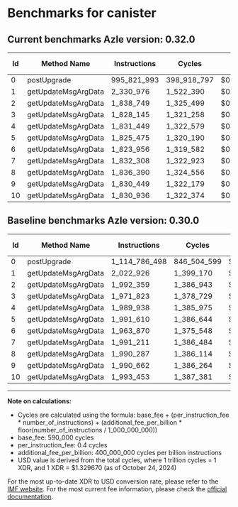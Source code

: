 # Benchmarks for canister

## Current benchmarks Azle version: 0.32.0

| Id  | Method Name         | Instructions | Cycles      | USD           | USD/Million Calls | Change                                  |
| --- | ------------------- | ------------ | ----------- | ------------- | ----------------- | --------------------------------------- |
| 0   | postUpgrade         | 995_821_993  | 398_918_797 | $0.0005304304 | $530.43           | <font color="green">-118_964_505</font> |
| 1   | getUpdateMsgArgData | 2_330_976    | 1_522_390   | $0.0000020243 | $2.02             | <font color="red">+308_050</font>       |
| 2   | getUpdateMsgArgData | 1_838_749    | 1_325_499   | $0.0000017625 | $1.76             | <font color="green">-153_610</font>     |
| 3   | getUpdateMsgArgData | 1_828_145    | 1_321_258   | $0.0000017568 | $1.75             | <font color="green">-143_678</font>     |
| 4   | getUpdateMsgArgData | 1_831_449    | 1_322_579   | $0.0000017586 | $1.75             | <font color="green">-158_489</font>     |
| 5   | getUpdateMsgArgData | 1_825_475    | 1_320_190   | $0.0000017554 | $1.75             | <font color="green">-166_135</font>     |
| 6   | getUpdateMsgArgData | 1_823_956    | 1_319_582   | $0.0000017546 | $1.75             | <font color="green">-139_914</font>     |
| 7   | getUpdateMsgArgData | 1_832_308    | 1_322_923   | $0.0000017591 | $1.75             | <font color="green">-158_903</font>     |
| 8   | getUpdateMsgArgData | 1_836_390    | 1_324_556   | $0.0000017612 | $1.76             | <font color="green">-153_897</font>     |
| 9   | getUpdateMsgArgData | 1_830_449    | 1_322_179   | $0.0000017581 | $1.75             | <font color="green">-160_213</font>     |
| 10  | getUpdateMsgArgData | 1_830_936    | 1_322_374   | $0.0000017583 | $1.75             | <font color="green">-162_517</font>     |

## Baseline benchmarks Azle version: 0.30.0

| Id  | Method Name         | Instructions  | Cycles      | USD           | USD/Million Calls |
| --- | ------------------- | ------------- | ----------- | ------------- | ----------------- |
| 0   | postUpgrade         | 1_114_786_498 | 846_504_599 | $0.0011255718 | $1_125.57         |
| 1   | getUpdateMsgArgData | 2_022_926     | 1_399_170   | $0.0000018604 | $1.86             |
| 2   | getUpdateMsgArgData | 1_992_359     | 1_386_943   | $0.0000018442 | $1.84             |
| 3   | getUpdateMsgArgData | 1_971_823     | 1_378_729   | $0.0000018333 | $1.83             |
| 4   | getUpdateMsgArgData | 1_989_938     | 1_385_975   | $0.0000018429 | $1.84             |
| 5   | getUpdateMsgArgData | 1_991_610     | 1_386_644   | $0.0000018438 | $1.84             |
| 6   | getUpdateMsgArgData | 1_963_870     | 1_375_548   | $0.0000018290 | $1.82             |
| 7   | getUpdateMsgArgData | 1_991_211     | 1_386_484   | $0.0000018436 | $1.84             |
| 8   | getUpdateMsgArgData | 1_990_287     | 1_386_114   | $0.0000018431 | $1.84             |
| 9   | getUpdateMsgArgData | 1_990_662     | 1_386_264   | $0.0000018433 | $1.84             |
| 10  | getUpdateMsgArgData | 1_993_453     | 1_387_381   | $0.0000018448 | $1.84             |

---

**Note on calculations:**

- Cycles are calculated using the formula: base_fee + (per_instruction_fee \* number_of_instructions) + (additional_fee_per_billion \* floor(number_of_instructions / 1_000_000_000))
- base_fee: 590_000 cycles
- per_instruction_fee: 0.4 cycles
- additional_fee_per_billion: 400_000_000 cycles per billion instructions
- USD value is derived from the total cycles, where 1 trillion cycles = 1 XDR, and 1 XDR = $1.329670 (as of October 24, 2024)

For the most up-to-date XDR to USD conversion rate, please refer to the [IMF website](https://www.imf.org/external/np/fin/data/rms_sdrv.aspx).
For the most current fee information, please check the [official documentation](https://internetcomputer.org/docs/current/developer-docs/gas-cost#execution).
